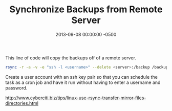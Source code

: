 ﻿---
title:  Synchronize Backups from Remote Server
date:   2013-09-08 00:00:00 -0500
categories: IT
---

This line of code will copy the backups off of a remote server.

```bash
rsync -r -a -v -e "ssh -l <username>" --delete <server>:/backup /backup
```

Create a user account with an ssh key pair so that you can schedule the task as a cron job and have it run without having to enter a username and password.

http://www.cyberciti.biz/tips/linux-use-rsync-transfer-mirror-files-directories.html
